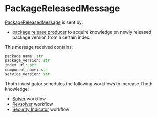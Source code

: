 # PackageReleasedMessage

[PackageReleasedMessage](https://github.com/thoth-station/messaging/blob/master/thoth/messaging/package_releases.py) is sent by:

- [package release producer](https://github.com/thoth-station/package-releases-job) to acquire knowledge on newly released package version from a certain index.

This message received contains:

```python
package_name: str
package_version: str
index_url: str
component_name: str
service_version: str
```

Thoth investigator schedules the following workflows to increase Thoth knowledge:

- [Solver](https://github.com/thoth-station/solver) workflow
- [Revsolver](https://github.com/thoth-station/revsolver) workflow
- [Security Indicator](https://github.com/thoth-station/si-aggregator) workflow
